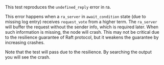 This test reproduces the `undefined_reply` error in ra.

This error happens when a `ra_server` in `await_condition` state (due to missing log entry) receives `request_vote` from a higher term.
The `ra_server` will buffer the request without the sender info, which is required later. When such information is missing, the node will crash.
This may not be critical due to the resilience guarantee of Raft protocol, but it weakens the guarantee by increasing crashes.

Note that the test will pass due to the resilience. By searching the output you will see the crash.
